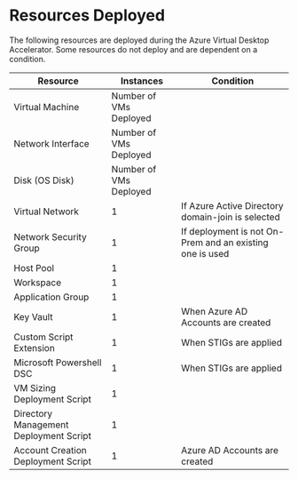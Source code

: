 # Resources Deployed

The following resources are deployed during the Azure Virtual Desktop Accelerator. Some resources do not deploy and are dependent on a condition.

|Resource |Instances |Condition |
--- | --- | --- |
Virtual Machine | Number of VMs Deployed | |
Network Interface |  Number of VMs Deployed | |
Disk (OS Disk) |  Number of VMs Deployed | |
Virtual Network | 1 | If Azure Active Directory domain-join is selected |
Network Security Group | 1 | If deployment is not On-Prem and an existing one is used |
Host Pool | 1 | |
Workspace | 1 | |
Application Group | 1 | |
Key Vault | 1 | When Azure AD Accounts are created |
Custom Script Extension | 1 | When STIGs are applied |
Microsoft Powershell DSC | 1 | When STIGs are applied |
VM Sizing Deployment Script | 1 | |
Directory Management Deployment Script | 1 | |
Account Creation Deployment Script | 1 | Azure AD Accounts are created |
